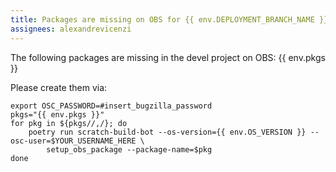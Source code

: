```yaml
---
title: Packages are missing on OBS for {{ env.DEPLOYMENT_BRANCH_NAME }}
assignees: alexandrevicenzi
---
```


The following packages are missing in the devel project on OBS: {{ env.pkgs }}

Please create them via:
```ShellSession
export OSC_PASSWORD=#insert_bugzilla_password
pkgs="{{ env.pkgs }}"
for pkg in ${pkgs//,/}; do
    poetry run scratch-build-bot --os-version={{ env.OS_VERSION }} --osc-user=$YOUR_USERNAME_HERE \
        setup_obs_package --package-name=$pkg
done
```
